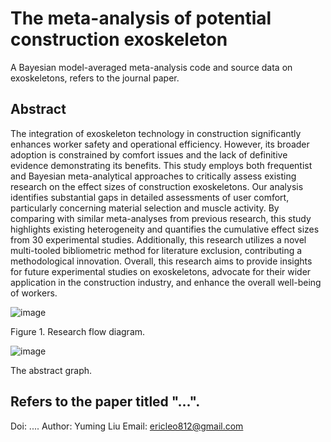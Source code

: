 # The meta-analysis of potential construction exoskeleton
A Bayesian model-averaged  meta-analysis code and source data on exoskeletons, refers to the journal paper.

## Abstract
The integration of exoskeleton technology in construction significantly enhances worker safety and operational efficiency. However, its broader adoption is constrained by comfort issues and the lack of definitive evidence demonstrating its benefits. This study employs both frequentist and Bayesian meta-analytical approaches to critically assess existing research on the effect sizes of construction exoskeletons. Our analysis identifies substantial gaps in detailed assessments of user comfort, particularly concerning material selection and muscle activity. By comparing with similar meta-analyses from previous research, this study highlights existing heterogeneity and quantifies the cumulative effect sizes from 30 experimental studies. Additionally, this research utilizes a novel multi-tooled bibliometric method for literature exclusion, contributing a methodological innovation. Overall, this research aims to provide insights for future experimental studies on exoskeletons, advocate for their wider application in the construction industry, and enhance the overall well-being of workers.

![image](https://github.com/lymgz/exoskeleton/assets/50073088/eb19eaff-96f0-4572-b43e-9debf9848718)

Figure 1. Research flow diagram.

![image](https://github.com/lymgz/exoskeleton/assets/50073088/84a0a982-7b71-41a5-aa19-08d9dc78e28a)

The abstract graph.

## Refers to the paper titled "...".
Doi: ....
Author:  Yuming Liu
Email: ericleo812@gmail.com
